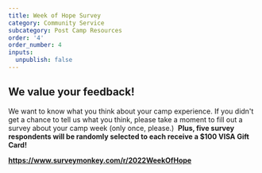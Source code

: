 ```yaml
---
title: Week of Hope Survey
category: Community Service
subcategory: Post Camp Resources
order: '4'
order_number: 4
inputs:
  unpublish: false
---
```


## We value your feedback\!

We want to know what you think about your camp experience. If you didn't get a chance to tell us what you think, please take a moment to fill out a survey about your camp week (only once, please.) &nbsp;**Plus, five survey respondents will be randomly selected to each receive a $100 VISA Gift Card\!**

<div><p><strong><a href="https://www.surveymonkey.com/r/2022WeekOfHope" target="_blank" rel="noopener">https://www.surveymonkey.com/r/2022WeekOfHope</a></strong></p></div>
